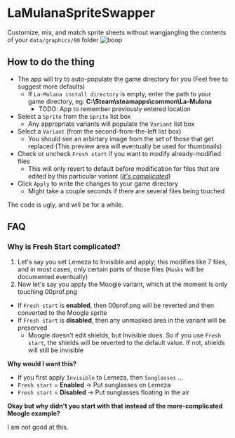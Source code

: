 # LaMulanaSpriteSwapper

Customize, mix, and match sprite sheets without wangjangling the contents of your `data/graphics/00` folder
![boop](https://i.imgur.com/YroRL0K.gif)

## How to do the thing
* The app will try to auto-populate the game directory for you (Feel free to suggest more defaults)
  * If `La-Mulana install directory` is empty, enter the path to your game directory, eg: **C:\Steam\steamapps\common\La-Mulana**
      *  TODO: App to remember previously entered location
* Select a `Sprite` from the `Sprite` list box
  * Any appropriate variants will populate the `Variant` list box
* Select a `Variant` (from the second-from-the-left list box)
  * You should see an arbirtary image from the set of those that get replaced (This preview area will eventually be used for thumbnails)
* Check or uncheck `Fresh start` if you want to modify already-modified files
  * This will only revert to default before modification for files that are edited by this particular variant (*[It's complicated](#why-is-fresh-start-complicated)*)
* Click `Apply` to write the changes to your game directory
  * Might take a couple seconds if there are several files being touched

The code is ugly, and will be for a while.



## FAQ




### Why is Fresh Start complicated?
  1. Let's say you set Lemeza to Invisible and apply; this modifies like 7 files, and in most cases, only certain parts of those files (`Masks` will be documented eventually)
  2. Now let's say you apply the Moogle variant, which at the moment is only touching 00prof.png
  * If `Fresh start` is **enabled**, then 00prof.png will be reverted and then converted to the Moogle sprite  
  * If `Fresh start` is **disabled**, then any unmasked area in the variant will be preserved  
    * Moogle doesn't edit shields, but Invisible does. So if you use `Fresh start`, the shields will be reverted to the default value. If not, shields will still be invisible

**Why would I want this?**

* If you first apply `Invisible` to Lemeza, then `Sunglasses` ...
 * `Fresh start` = **Enabled** -> Put sunglasses on Lemeza
 * `Fresh start` = **Disabled** -> Put sunglasses floating in the air
 
 **Okay but why didn't you start with that instead of the more-complicated Moogle example?**
 
 I am not good at this.
